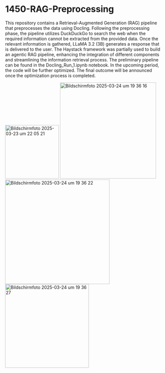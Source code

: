 # 1450-RAG-Preprocessing
This repository contains a Retrieval-Augmented Generation (RAG) pipeline that preprocesses the data using Docling. Following the preprocessing phase, the pipeline utilizes DuckDuckGo to search the web when the required information cannot be extracted from the provided data. Once the relevant information is gathered, LLaMA 3.2 (3B) generates a response that is delivered to the user.
The Haystack framework was partially used to build an agentic RAG pipeline, enhancing the integration of different components and streamlining the information retrieval process.
The preliminary pipeline can be found in the Docling_Run_1.ipynb notebook. In the upcoming period, the code will be further optimized. The final outcome will be announced once the optimization process is completed.

<img width="173" alt="Bildschirmfoto 2025-03-23 um 22 05 21" src="https://github.com/user-attachments/assets/3fd4a39e-b8e4-4587-bc59-4650b0faf600" />
<img width="310" alt="Bildschirmfoto 2025-03-24 um 19 36 16" src="https://github.com/user-attachments/assets/119011de-7c2c-4a98-8c62-7c3e9fd2d8ef" />
<img width="337" alt="Bildschirmfoto 2025-03-24 um 19 36 22" src="https://github.com/user-attachments/assets/d3de13de-68e7-440f-86ab-98a12338790c" />
<img width="270" alt="Bildschirmfoto 2025-03-24 um 19 36 27" src="https://github.com/user-attachments/assets/13641ad4-1148-4bb5-add4-88d5ae159eb7" />
